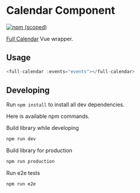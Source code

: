# Calendar Component
[![npm (scoped)](https://img.shields.io/npm/v/@rebelcode/vc-calendar.svg)]()
  
[Full Calendar](https://fullcalendar.io) Vue wrapper.

## Usage
```js
<full-calendar :events="events"></full-calendar>
```

## Developing
Run `npm install` to install all dev dependencies.

Here is available npm commands.

Build library while developing
```sh
npm run dev
```

Build library for production
```sh
npm run production
```

Run e2e tests
```sh
npm run e2e
```